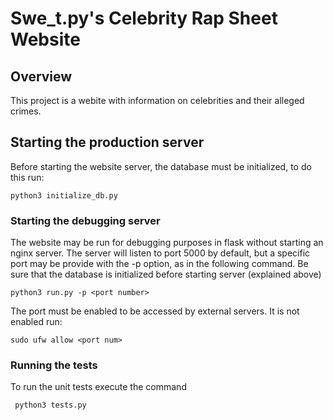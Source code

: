 
# Swe_t.py's Celebrity Rap Sheet Website

## Overview
This project is a webite with information on celebrities and their alleged crimes.

## Starting the production server

Before starting the website server, the database must be initialized, to do this run:

```python3 initialize_db.py```




### Starting the debugging server
The website may be run for debugging purposes in flask without starting an nginx server. The server will listen to port 5000 by default, but a specific port may be provide with the -p option, as in the following command. Be sure that the database is initialized before starting server (explained above)

```python3 run.py -p <port number>```

The port must be enabled to be accessed by external servers. It is not enabled run:

```sudo ufw allow <port num>```


### Running the tests
To run the unit tests execute the command

``` python3 tests.py```

